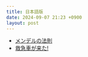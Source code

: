 ```yaml
---
title: 日本語版
date: 2024-09-07 21:23 +0900
layout: post
---
```

- [メンデルの法則](メンデルの法則.md)
- [救急車が来た!](救急車が来た!.md)

